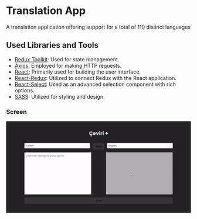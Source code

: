 # Translation App

A translation application offering support for a total of 110 distinct languages

## Used Libraries and Tools

- [Redux Toolkit](https://redux-toolkit.js.org/): Used for state management.
- [Axios](https://axios-http.com/): Employed for making HTTP requests.
- [React](https://reactjs.org/): Primarily used for building the user interface.
- [React-Redux](https://react-redux.js.org/): Utilized to connect Redux with the React application.
- [React-Select](https://react-select.com/): Used as an advanced selection component with rich options.
- [SASS](https://sass-lang.com/): Utilized for styling and design.

### Screen

![](translator.gif)
